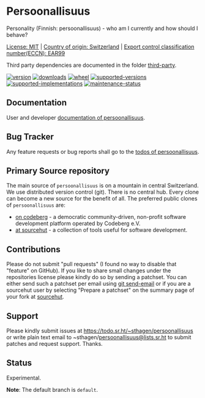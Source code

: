 # Persoonallisuus

Personality (Finnish: persoonallisuus) - who am I currently and how should I behave?

[License: MIT](https://git.sr.ht/~sthagen/persoonallisuus/tree/default/item/LICENSE) | 
[Country of origin: Switzerland](https://git.sr.ht/~sthagen/persoonallisuus/tree/default/item/COUNTRY-OF-ORIGIN) | 
[Export control classification number(ECCN): EAR99](https://git.sr.ht/~sthagen/persoonallisuus/tree/default/item/EXPORT-CONTROL-CLASSIFICATION-NUMBER)

Third party dependencies are documented in the folder [third-party](docs/third-party/README.md).

[![version](https://img.shields.io/pypi/v/persoonallisuus.svg?style=flat)](https://pypi.python.org/pypi/persoonallisuus/)
[![downloads](https://static.pepy.tech/badge/persoonallisuus/month)](https://pepy.tech/project/persoonallisuus)
[![wheel](https://img.shields.io/pypi/wheel/persoonallisuus.svg?style=flat)](https://pypi.python.org/pypi/persoonallisuus/)
[![supported-versions](https://img.shields.io/pypi/pyversions/persoonallisuus.svg?style=flat)](https://pypi.python.org/pypi/persoonallisuus/)
[![supported-implementations](https://img.shields.io/pypi/implementation/persoonallisuus.svg?style=flat)](https://pypi.python.org/pypi/persoonallisuus/)
[![maintenance-status](https://img.shields.io/github/commit-activity/y/sthagen/persoonallisuus.svg?style=flat)](https://git.sr.ht/~sthagen/persoonallisuus/log)

## Documentation

User and developer [documentation of persoonallisuus](https://codes.dilettant.life/docs/persoonallisuus/).

## Bug Tracker

Any feature requests or bug reports shall go to the [todos of persoonallisuus](https://todo.sr.ht/~sthagen/persoonallisuus).

## Primary Source repository

The main source of `persoonallisuus` is on a mountain in central Switzerland.
We use distributed version control (git).
There is no central hub.
Every clone can become a new source for the benefit of all.
The preferred public clones of `persoonallisuus` are:

* [on codeberg](https://codeberg.org/sthagen/persoonallisuus) - a democratic community-driven, non-profit software development platform operated by Codeberg e.V.
* [at sourcehut](https://git.sr.ht/~sthagen/persoonallisuus) - a collection of tools useful for software development.

## Contributions

Please do not submit "pull requests" (I found no way to disable that "feature" on GitHub).
If you like to share small changes under the repositories license please kindly do so by sending a patchset.
You can either send such a patchset per email using [git send-email](https://git-send-email.io) or 
if you are a sourcehut user by selecting "Prepare a patchset" on the summary page of your fork at [sourcehut](https://git.sr.ht/).

## Support

Please kindly submit issues at https://todo.sr.ht/~sthagen/persoonallisuus or write plain text email to ~sthagen/persoonallisuus@lists.sr.ht to submit patches and request support. Thanks.

## Status

Experimental.

**Note**: The default branch is `default`.
